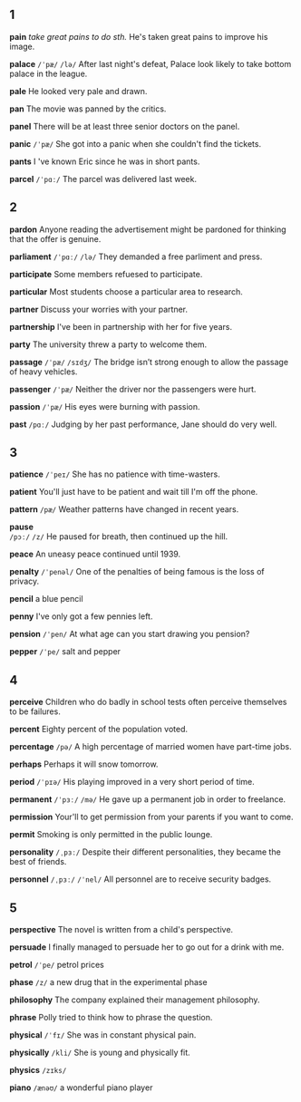 ## 1
**pain** 
*take great pains to do sth.*
He's taken great pains to improve his image.



**palace** 
`/ˈpæ/` `/lə/`
After last night's defeat, Palace look likely to take bottom palace in the league.

**pale** 
He looked very pale and drawn.

**pan** 
The movie was panned by the critics.

**panel** 
There will be at least three senior doctors on the panel.

**panic** 
`/ˈpæ/`
She got into a panic when she couldn't find the tickets.

**pants** 
I 've known Eric since he was in short pants.

**parcel** 
`/ˈpɑː/`
The parcel was delivered last week.

## 2
**pardon** 
Anyone reading the advertisement might be pardoned for thinking that the offer is genuine.

**parliament** 
`/ˈpɑː/` `/lə/`
They demanded a free parliment and press.

**participate** 
Some members refuesed to participate.

**particular** 
Most students choose a particular area to research.

**partner** 
Discuss your worries with your partner.

**partnership** 
I've been in partnership with her for five years.

**party** 
The university threw a party to welcome them.

**passage**
`/ˈpæ/` `/sɪdʒ/`
The bridge isn’t strong enough to allow the passage of heavy vehicles.

**passenger** 
`/ˈpæ/`
Neither the driver nor the passengers were hurt.

**passion** 
`/ˈpæ/`
His eyes were burning with passion.

**past** 
`/pɑː/`
Judging by her past performance, Jane should do very well.

## 3
**patience** 
`/ˈpeɪ/`
She has no patience with time-wasters.

**patient** 
You'll just have to be patient and wait till I'm off the phone.

**pattern** 
`/pæ/`
Weather patterns have changed in recent years.

**pause**  
`/pɔː/` `/z/`
He paused for breath, then continued up the hill.

**peace**
An uneasy peace continued until 1939.

**penalty** 
`/ˈpenəl/`
One of the penalties of being famous is the loss of privacy.

**pencil** 
a blue pencil

**penny** 
I've only got a few pennies left.

**pension** 
`/ˈpen/`
At what age can you start drawing you pension?

**pepper** 
`/ˈpe/`
salt and pepper

## 4
**perceive** 
Children who do badly in school tests often perceive themselves to be failures.

**percent** 
Eighty percent of the population voted.

**percentage** 
`/pə/`
A high percentage of married women have part-time jobs.

**perhaps** 
Perhaps it will snow tomorrow.

**period** 
`/ˈpɪə/`
His playing improved in a very short period of time.

**permanent** 
`/ˈpɜː/` `/mə/`
He gave up a permanent job in order to freelance.

**permission** 
Your'll to get permission from your parents if you want to come.

**permit** 
Smoking is only permitted in the public lounge.

**personality** 
`/ˌpɜː/`
Despite their different personalities, they became the best of friends.

**personnel** 
`/ˌpɜː/` `/ˈnel/`
All personnel are to receive security badges.

## 5
**perspective** 
The novel is written from a child's perspective.

**persuade** 
I finally managed to persuade her to go out for a drink with me.

**petrol** 
`/ˈpe/`
petrol prices

**phase** 
`/z/`
a new drug that in the experimental phase

**philosophy** 
The company explained their management philosophy.

**phrase**
Polly tried to think how to phrase the question.

**physical**
`/ˈfɪ/` 
She was in constant physical pain.

**physically** 
`/kli/`
She is young and physically fit.

**physics** 
`/zɪks/`

**piano**
`/ænəʊ/`
a wonderful piano player
